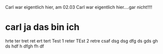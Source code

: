 Carl war eigentlich hier, am 02.03
Carl war eigentlich hier....gar nicht!!!!
# carl ja das bin ich
hrte
ter
tret
ret
ert
tert
Test 1
reter
TEst 2
retre
csaf
dsg
dsg
dfg
ds
gds
gh
ds
hdf
h
dfgh
fh
df
